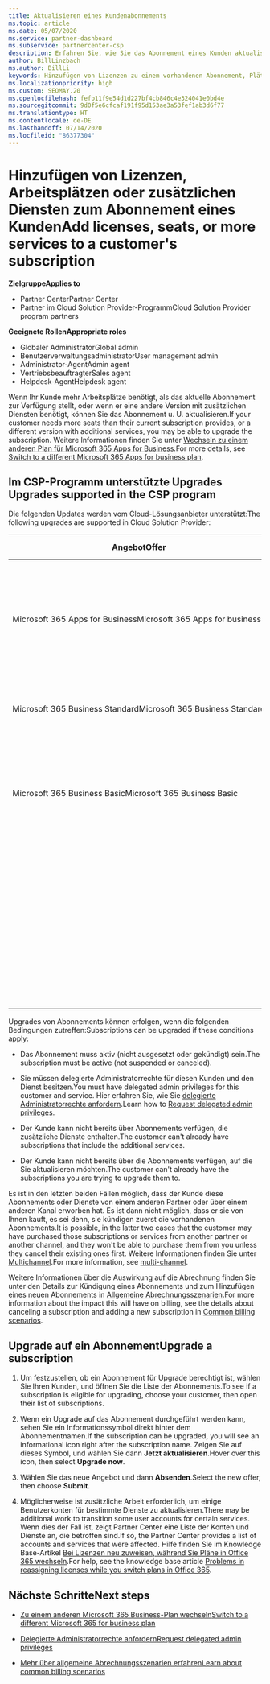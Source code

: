 ```yaml
---
title: Aktualisieren eines Kundenabonnements
ms.topic: article
ms.date: 05/07/2020
ms.service: partner-dashboard
ms.subservice: partnercenter-csp
description: Erfahren Sie, wie Sie das Abonnement eines Kunden aktualisieren oder ändern. Fügen Sie weitere Lizenzen oder Arbeitsplätze hinzu, oder wechseln Sie zu einer anderen Version mit zusätzlichen Diensten.
author: BillLinzbach
ms.author: BillLi
keywords: Hinzufügen von Lizenzen zu einem vorhandenen Abonnement, Plätze zu einem vorhandenen Abonnement hinzufügen, Abonnement andern, Ändern eines Abonnements, Weitere Lizenzen für einen Kunden erwerben
ms.localizationpriority: high
ms.custom: SEOMAY.20
ms.openlocfilehash: fefb11f9e54d1d227bf4cb846c4e324041e0bd4e
ms.sourcegitcommit: 9d0f5e6cfcaf191f95d153ae3a53fef1ab3d6f77
ms.translationtype: HT
ms.contentlocale: de-DE
ms.lasthandoff: 07/14/2020
ms.locfileid: "86377304"
---
```

# <a name="add-licenses-seats-or-more-services-to-a-customers-subscription"></a><span data-ttu-id="0ca98-105">Hinzufügen von Lizenzen, Arbeitsplätzen oder zusätzlichen Diensten zum Abonnement eines Kunden</span><span class="sxs-lookup"><span data-stu-id="0ca98-105">Add licenses, seats, or more services to a customer's subscription</span></span>

<span data-ttu-id="0ca98-106">**Zielgruppe**</span><span class="sxs-lookup"><span data-stu-id="0ca98-106">**Applies to**</span></span>

- <span data-ttu-id="0ca98-107">Partner Center</span><span class="sxs-lookup"><span data-stu-id="0ca98-107">Partner Center</span></span>
- <span data-ttu-id="0ca98-108">Partner im Cloud Solution Provider-Programm</span><span class="sxs-lookup"><span data-stu-id="0ca98-108">Cloud Solution Provider program partners</span></span>

<span data-ttu-id="0ca98-109">**Geeignete Rollen**</span><span class="sxs-lookup"><span data-stu-id="0ca98-109">**Appropriate roles**</span></span>

- <span data-ttu-id="0ca98-110">Globaler Administrator</span><span class="sxs-lookup"><span data-stu-id="0ca98-110">Global admin</span></span>
- <span data-ttu-id="0ca98-111">Benutzerverwaltungsadministrator</span><span class="sxs-lookup"><span data-stu-id="0ca98-111">User management admin</span></span>
- <span data-ttu-id="0ca98-112">Administrator-Agent</span><span class="sxs-lookup"><span data-stu-id="0ca98-112">Admin agent</span></span>
- <span data-ttu-id="0ca98-113">Vertriebsbeauftragter</span><span class="sxs-lookup"><span data-stu-id="0ca98-113">Sales agent</span></span>
- <span data-ttu-id="0ca98-114">Helpdesk-Agent</span><span class="sxs-lookup"><span data-stu-id="0ca98-114">Helpdesk agent</span></span>

<span data-ttu-id="0ca98-115">Wenn Ihr Kunde mehr Arbeitsplätze benötigt, als das aktuelle Abonnement zur Verfügung stellt, oder wenn er eine andere Version mit zusätzlichen Diensten benötigt, können Sie das Abonnement u. U. aktualisieren.</span><span class="sxs-lookup"><span data-stu-id="0ca98-115">If your customer needs more seats than their current subscription provides, or a different version with additional services, you may be able to upgrade the subscription.</span></span> <span data-ttu-id="0ca98-116">Weitere Informationen finden Sie unter [Wechseln zu einem anderen Plan für Microsoft 365 Apps for Business](https://go.microsoft.com/fwlink/p/?LinkId=723577).</span><span class="sxs-lookup"><span data-stu-id="0ca98-116">For more details, see [Switch to a different Microsoft 365 Apps for business plan](https://go.microsoft.com/fwlink/p/?LinkId=723577).</span></span>

## <a name="upgrades-supported-in-the-csp-program"></a><span data-ttu-id="0ca98-117">Im CSP-Programm unterstützte Upgrades <a href="" id="upgradesubscription"></a></span><span class="sxs-lookup"><span data-stu-id="0ca98-117">Upgrades supported in the CSP program <a href="" id="upgradesubscription"></a></span></span>

<span data-ttu-id="0ca98-118">Die folgenden Updates werden vom Cloud-Lösungsanbieter unterstützt:</span><span class="sxs-lookup"><span data-stu-id="0ca98-118">The following upgrades are supported in Cloud Solution Provider:</span></span>

<table>
<colgroup>
<col width="50%" />
<col width="50%" />
</colgroup>
<thead>
<tr class="header">
<th><span data-ttu-id="0ca98-119">Angebot</span><span class="sxs-lookup"><span data-stu-id="0ca98-119">Offer</span></span></th>
<th><span data-ttu-id="0ca98-120">Mögliche Upgrades</span><span class="sxs-lookup"><span data-stu-id="0ca98-120">Possible upgrades</span></span></th>
</tr>
</thead>
<tbody>
<tr class="odd">
<td><span data-ttu-id="0ca98-121">Microsoft 365 Apps for Business</span><span class="sxs-lookup"><span data-stu-id="0ca98-121">Microsoft 365 Apps for business</span></span></td>
<td><ul>
<li><span data-ttu-id="0ca98-122">Microsoft 365 Business Premium¹</span><span class="sxs-lookup"><span data-stu-id="0ca98-122">Microsoft 365 Business Premium¹</span></span></li>
<li><span data-ttu-id="0ca98-123">Microsoft 365 Apps for Enterprise</span><span class="sxs-lookup"><span data-stu-id="0ca98-123">Microsoft 365 Apps for enterprise</span></span></li>
<li><span data-ttu-id="0ca98-124">Office 365 Enterprise E3</span><span class="sxs-lookup"><span data-stu-id="0ca98-124">Office 365 Enterprise E3</span></span></li>
<li><span data-ttu-id="0ca98-125">Office 365 Enterprise E5</span><span class="sxs-lookup"><span data-stu-id="0ca98-125">Office 365 Enterprise E5</span></span></li>
</ul></td>
</tr>
<tr class="even">
<td><span data-ttu-id="0ca98-126">Microsoft 365 Business Standard</span><span class="sxs-lookup"><span data-stu-id="0ca98-126">Microsoft 365 Business Standard</span></span></td>
<td><ul>
<li><span data-ttu-id="0ca98-127">Office 365 Enterprise E3</span><span class="sxs-lookup"><span data-stu-id="0ca98-127">Office 365 Enterprise E3</span></span></li>
<li><span data-ttu-id="0ca98-128">Office 365 Enterprise E5</span><span class="sxs-lookup"><span data-stu-id="0ca98-128">Office 365 Enterprise E5</span></span></li>
</ul></td>
</tr>
<tr class="odd">
<td><span data-ttu-id="0ca98-129">Microsoft 365 Business Basic</span><span class="sxs-lookup"><span data-stu-id="0ca98-129">Microsoft 365 Business Basic</span></span></td>
<td><ul>
<li><span data-ttu-id="0ca98-130">Microsoft 365 Business Standard¹</span><span class="sxs-lookup"><span data-stu-id="0ca98-130">Microsoft 365 Business Standard¹</span></span></li>
<li><span data-ttu-id="0ca98-131">Office 365 Enterprise E1</span><span class="sxs-lookup"><span data-stu-id="0ca98-131">Office 365 Enterprise E1</span></span></li>
<li><span data-ttu-id="0ca98-132">Office 365 Enterprise E3</span><span class="sxs-lookup"><span data-stu-id="0ca98-132">Office 365 Enterprise E3</span></span></li>
<li><span data-ttu-id="0ca98-133">Office 365 Enterprise E5</span><span class="sxs-lookup"><span data-stu-id="0ca98-133">Office 365 Enterprise E5</span></span></li>
</ul></td>
</tr>
<tr class="even">
<td></td>
<td><p><span data-ttu-id="0ca98-134">¹ Microsoft 365 Apps for Business Indien und Microsoft 365 Business Basic Indien können auf Microsoft 365 Business Standard Indien und nicht auf Microsoft 365 Business Standard aktualisiert werden.</span><span class="sxs-lookup"><span data-stu-id="0ca98-134">¹ Microsoft 365 Apps for business India and Microsoft 365 Business Basic India can be upgraded to Microsoft 365 Business Standard India, not to Microsoft 365 Business Standard.</span></span></p></td>
</tr>
</tbody>
</table>

<span data-ttu-id="0ca98-135">Upgrades von Abonnements können erfolgen, wenn die folgenden Bedingungen zutreffen:</span><span class="sxs-lookup"><span data-stu-id="0ca98-135">Subscriptions can be upgraded if these conditions apply:</span></span>

- <span data-ttu-id="0ca98-136">Das Abonnement muss aktiv (nicht ausgesetzt oder gekündigt) sein.</span><span class="sxs-lookup"><span data-stu-id="0ca98-136">The subscription must be active (not suspended or canceled).</span></span>

- <span data-ttu-id="0ca98-137">Sie müssen delegierte Administratorrechte für diesen Kunden und den Dienst besitzen.</span><span class="sxs-lookup"><span data-stu-id="0ca98-137">You must have delegated admin privileges for this customer and service.</span></span> <span data-ttu-id="0ca98-138">Hier erfahren Sie, wie Sie [delegierte Administratorrechte anfordern](request-a-relationship-with-a-customer.md).</span><span class="sxs-lookup"><span data-stu-id="0ca98-138">Learn how to [Request delegated admin privileges](request-a-relationship-with-a-customer.md).</span></span>

- <span data-ttu-id="0ca98-139">Der Kunde kann nicht bereits über Abonnements verfügen, die zusätzliche Dienste enthalten.</span><span class="sxs-lookup"><span data-stu-id="0ca98-139">The customer can't already have subscriptions that include the additional services.</span></span>

- <span data-ttu-id="0ca98-140">Der Kunde kann nicht bereits über die Abonnements verfügen, auf die Sie aktualisieren möchten.</span><span class="sxs-lookup"><span data-stu-id="0ca98-140">The customer can't already have the subscriptions you are trying to upgrade them to.</span></span>

<span data-ttu-id="0ca98-141">Es ist in den letzten beiden Fällen möglich, dass der Kunde diese Abonnements oder Dienste von einem anderen Partner oder über einem anderen Kanal erworben hat. Es ist dann nicht möglich, dass er sie von Ihnen kauft, es sei denn, sie kündigen zuerst die vorhandenen Abonnements.</span><span class="sxs-lookup"><span data-stu-id="0ca98-141">It is possible, in the latter two cases that the customer may have purchased those subscriptions or services from another partner or another channel, and they won't be able to purchase them from you unless they cancel their existing ones first.</span></span> <span data-ttu-id="0ca98-142">Weitere Informationen finden Sie unter [Multichannel](multichannel.md).</span><span class="sxs-lookup"><span data-stu-id="0ca98-142">For more information, see [multi-channel](multichannel.md).</span></span>

<span data-ttu-id="0ca98-143">Weitere Informationen über die Auswirkung auf die Abrechnung finden Sie unter den Details zur Kündigung eines Abonnements und zum Hinzufügen eines neuen Abonnements in [Allgemeine Abrechnungsszenarien](common-billing-scenarios.md).</span><span class="sxs-lookup"><span data-stu-id="0ca98-143">For more information about the impact this will have on billing, see the details about canceling a subscription and adding a new subscription in [Common billing scenarios](common-billing-scenarios.md).</span></span>

## <a name="upgrade-a-subscription"></a><span data-ttu-id="0ca98-144">Upgrade auf ein Abonnement</span><span class="sxs-lookup"><span data-stu-id="0ca98-144">Upgrade a subscription</span></span>

1. <span data-ttu-id="0ca98-145">Um festzustellen, ob ein Abonnement für Upgrade berechtigt ist, wählen Sie Ihren Kunden, und öffnen Sie die Liste der Abonnements.</span><span class="sxs-lookup"><span data-stu-id="0ca98-145">To see if a subscription is eligible for upgrading, choose your customer, then open their list of subscriptions.</span></span>

2. <span data-ttu-id="0ca98-146">Wenn ein Upgrade auf das Abonnement durchgeführt werden kann, sehen Sie ein Informationssymbol direkt hinter dem Abonnementnamen.</span><span class="sxs-lookup"><span data-stu-id="0ca98-146">If the subscription can be upgraded, you will see an informational icon right after the subscription name.</span></span> <span data-ttu-id="0ca98-147">Zeigen Sie auf dieses Symbol, und wählen Sie dann **Jetzt aktualisieren**.</span><span class="sxs-lookup"><span data-stu-id="0ca98-147">Hover over this icon, then select **Upgrade now**.</span></span>

3. <span data-ttu-id="0ca98-148">Wählen Sie das neue Angebot und dann **Absenden**.</span><span class="sxs-lookup"><span data-stu-id="0ca98-148">Select the new offer, then choose **Submit**.</span></span>

4. <span data-ttu-id="0ca98-149">Möglicherweise ist zusätzliche Arbeit erforderlich, um einige Benutzerkonten für bestimmte Dienste zu aktualisieren.</span><span class="sxs-lookup"><span data-stu-id="0ca98-149">There may be additional work to transition some user accounts for certain services.</span></span> <span data-ttu-id="0ca98-150">Wenn dies der Fall ist, zeigt Partner Center eine Liste der Konten und Dienste an, die betroffen sind.</span><span class="sxs-lookup"><span data-stu-id="0ca98-150">If so, the Partner Center provides a list of accounts and services that were affected.</span></span> <span data-ttu-id="0ca98-151">Hilfe finden Sie im Knowledge Base-Artikel [Bei Lizenzen neu zuweisen, während Sie Pläne in Office 365 wechseln](https://go.microsoft.com/fwlink/p/?LinkId=723576).</span><span class="sxs-lookup"><span data-stu-id="0ca98-151">For help, see the knowledge base article [Problems in reassigning licenses while you switch plans in Office 365](https://go.microsoft.com/fwlink/p/?LinkId=723576).</span></span>

## <a name="next-steps"></a><span data-ttu-id="0ca98-152">Nächste Schritte</span><span class="sxs-lookup"><span data-stu-id="0ca98-152">Next steps</span></span>

- [<span data-ttu-id="0ca98-153">Zu einem anderen Microsoft 365 Business-Plan wechseln</span><span class="sxs-lookup"><span data-stu-id="0ca98-153">Switch to a different Microsoft 365 for business plan</span></span>](https://go.microsoft.com/fwlink/p/?LinkId=723577)

- [<span data-ttu-id="0ca98-154">Delegierte Administratorrechte anfordern</span><span class="sxs-lookup"><span data-stu-id="0ca98-154">Request delegated admin privileges</span></span>](request-a-relationship-with-a-customer.md)

- [<span data-ttu-id="0ca98-155">Mehr über allgemeine Abrechnungsszenarien erfahren</span><span class="sxs-lookup"><span data-stu-id="0ca98-155">Learn about common billing scenarios</span></span>](common-billing-scenarios.md)